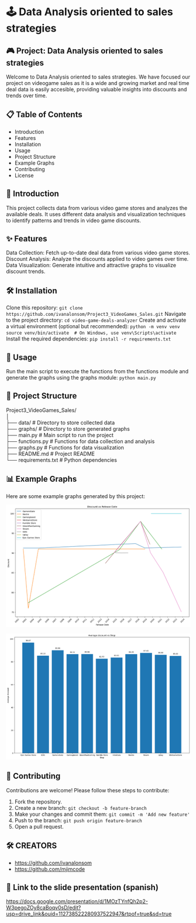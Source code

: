 # 🕹️ Data Analysis oriented to sales strategies

## 🎮 Project: Data Analysis oriented to sales strategies
Welcome to Data Analysis oriented to sales strategies. We have focused our project on videogame sales as it is a wide and growing market and real time deal data is easily accesible, providing valuable insights into discounts and trends over time.
## 📋 Table of Contents
- Introduction
- Features
- Installation
- Usage
- Project Structure
- Example Graphs
- Contributing
- License
## 📝 Introduction
This project collects data from various video game stores and analyzes the available deals. It uses different data analysis and visualization techniques to identify patterns and trends in video game discounts.

## ✨ Features
Data Collection: Fetch up-to-date deal data from various video game stores.
Discount Analysis: Analyze the discounts applied to video games over time.
Data Visualization: Generate intuitive and attractive graphs to visualize discount trends.
## 🛠️ Installation
Clone this repository:
`git clone https://github.com/ivanalonsom/Project3_VideoGames_Sales.git`
Navigate to the project directory:
`cd video-game-deals-analyzer`
Create and activate a virtual environment (optional but recommended):
`python -m venv venv
source venv/bin/activate  # On Windows, use venv\Scripts\activate `
Install the required dependencies:
`pip install -r requirements.txt`
## 🚀 Usage
Run the main script to execute the functions from the functions module and generate the graphs using the graphs module:
`python main.py`

## 📁 Project Structure

Project3_VideoGames_Sales/  
│  
├── data/                 # Directory to store collected data  
├── graphs/               # Directory to store generated graphs  
├── main.py               # Main script to run the project  
├── functions.py          # Functions for data collection and analysis  
├── graphs.py             # Functions for data visualization  
├── README.md             # Project README  
└── requirements.txt      # Python dependencies

## 📊 Example Graphs
Here are some example graphs generated by this project:

![Discount VS Release Date linear graph taken at 11h on 12-9-2024 (dd/mm/yy)](example_graphs/Discount_VS_ReleaseDate_linear_12-9-2024_11h.png)

![Discount VS Shop bar graph taken at 11h on 12-9-2024 (dd/mm/yy)](example_graphs/Discount_VS_Shop_bars_12-9-2024_11h.png)

## 🤝 Contributing
Contributions are welcome! Please follow these steps to contribute:
1. Fork the repository.
2. Create a new branch:
`git checkout -b feature-branch`
3. Make your changes and commit them:
`git commit -m 'Add new feature'`
4. Push to the branch:
`git push origin feature-branch`
5. Open a pull request.

## 🛠️ CREATORS
- https://github.com/ivanalonsom  
- https://github.com/mjimcode

## 📝 Link to the slide presentation (spanish)
  https://docs.google.com/presentation/d/1MOzTYnfQh2p2-W3pegoZOy8caBoqv0sD/edit?usp=drive_link&ouid=112738522280937522947&rtpof=true&sd=true
